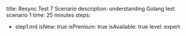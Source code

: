 title: Resync Test 7 Scenario
description: understanding Golang test scenario 1
time: 25 minutes
steps:
  - step1.md
isNew: true
isPremium: true
isAvailable: true
level: expert
